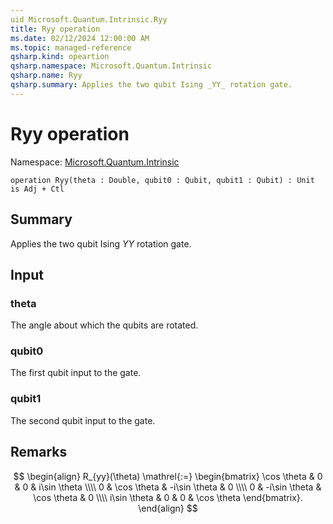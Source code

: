 ```yaml
---
uid Microsoft.Quantum.Intrinsic.Ryy
title: Ryy operation
ms.date: 02/12/2024 12:00:00 AM
ms.topic: managed-reference
qsharp.kind: opeartion
qsharp.namespace: Microsoft.Quantum.Intrinsic
qsharp.name: Ryy
qsharp.summary: Applies the two qubit Ising _YY_ rotation gate.
---
```


# Ryy operation

Namespace: [Microsoft.Quantum.Intrinsic](xref:Microsoft.Quantum.Intrinsic)

```qsharp
operation Ryy(theta : Double, qubit0 : Qubit, qubit1 : Qubit) : Unit is Adj + Ctl
```

## Summary
Applies the two qubit Ising _YY_ rotation gate.

## Input
### theta
The angle about which the qubits are rotated.
### qubit0
The first qubit input to the gate.
### qubit1
The second qubit input to the gate.

## Remarks
$$
\begin{align}
    R_{yy}(\theta) \mathrel{:=}
    \begin{bmatrix}
        \cos \theta & 0 & 0 & i\sin \theta  \\\\
        0 & \cos \theta & -i\sin \theta & 0  \\\\
        0 & -i\sin \theta & \cos \theta & 0  \\\\
        i\sin \theta & 0 & 0 & \cos \theta
    \end{bmatrix}.
\end{align}
$$
